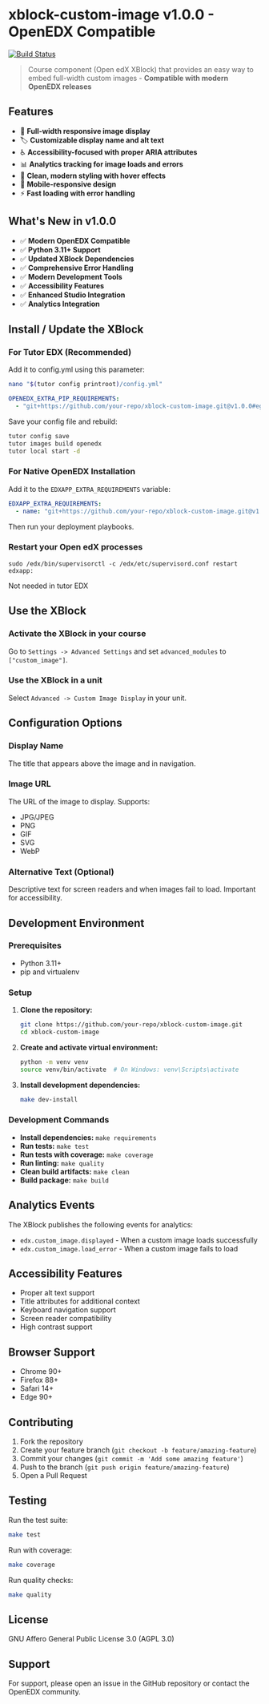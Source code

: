 # xblock-custom-image v1.0.0 - OpenEDX Compatible

[![Build Status](https://img.shields.io/badge/build-passing-brightgreen)](https://github.com/openedx/xblock-custom-image)

> Course component (Open edX XBlock) that provides an easy way to embed full-width custom images - **Compatible with modern OpenEDX releases**

## Features

- 📸 **Full-width responsive image display**
- 🏷️ **Customizable display name and alt text**
- ♿ **Accessibility-focused with proper ARIA attributes**
- 📊 **Analytics tracking for image loads and errors**
- 🎨 **Clean, modern styling with hover effects**
- 📱 **Mobile-responsive design**
- ⚡ **Fast loading with error handling**

## What's New in v1.0.0

- ✅ **Modern OpenEDX Compatible**
- ✅ **Python 3.11+ Support**
- ✅ **Updated XBlock Dependencies**
- ✅ **Comprehensive Error Handling**
- ✅ **Modern Development Tools**
- ✅ **Accessibility Features**
- ✅ **Enhanced Studio Integration**
- ✅ **Analytics Integration**

## Install / Update the XBlock

### For Tutor EDX (Recommended)

Add it to config.yml using this parameter:

```bash
nano "$(tutor config printroot)/config.yml"
```

```yml
OPENEDX_EXTRA_PIP_REQUIREMENTS:
  - "git+https://github.com/your-repo/xblock-custom-image.git@v1.0.0#egg=xblock-custom-image"
```

Save your config file and rebuild:

```bash
tutor config save
tutor images build openedx
tutor local start -d
```

### For Native OpenEDX Installation

Add it to the `EDXAPP_EXTRA_REQUIREMENTS` variable:

```yml
EDXAPP_EXTRA_REQUIREMENTS:
  - name: "git+https://github.com/your-repo/xblock-custom-image.git@v1.0.0#egg=xblock-custom-image"
```

Then run your deployment playbooks.

### Restart your Open edX processes

```shell
sudo /edx/bin/supervisorctl -c /edx/etc/supervisord.conf restart edxapp:
```

Not needed in tutor EDX

## Use the XBlock

### Activate the XBlock in your course

Go to `Settings -> Advanced Settings` and set `advanced_modules` to `["custom_image"]`.

### Use the XBlock in a unit

Select `Advanced -> Custom Image Display` in your unit.

## Configuration Options

### Display Name

The title that appears above the image and in navigation.

### Image URL

The URL of the image to display. Supports:

- JPG/JPEG
- PNG
- GIF
- SVG
- WebP

### Alternative Text (Optional)

Descriptive text for screen readers and when images fail to load. Important for accessibility.

## Development Environment

### Prerequisites

- Python 3.11+
- pip and virtualenv

### Setup

1. **Clone the repository:**

   ```bash
   git clone https://github.com/your-repo/xblock-custom-image.git
   cd xblock-custom-image
   ```

2. **Create and activate virtual environment:**

   ```bash
   python -m venv venv
   source venv/bin/activate  # On Windows: venv\Scripts\activate
   ```

3. **Install development dependencies:**
   ```bash
   make dev-install
   ```

### Development Commands

- **Install dependencies:** `make requirements`
- **Run tests:** `make test`
- **Run tests with coverage:** `make coverage`
- **Run linting:** `make quality`
- **Clean build artifacts:** `make clean`
- **Build package:** `make build`

## Analytics Events

The XBlock publishes the following events for analytics:

- `edx.custom_image.displayed` - When a custom image loads successfully
- `edx.custom_image.load_error` - When a custom image fails to load

## Accessibility Features

- Proper alt text support
- Title attributes for additional context
- Keyboard navigation support
- Screen reader compatibility
- High contrast support

## Browser Support

- Chrome 90+
- Firefox 88+
- Safari 14+
- Edge 90+

## Contributing

1. Fork the repository
2. Create your feature branch (`git checkout -b feature/amazing-feature`)
3. Commit your changes (`git commit -m 'Add some amazing feature'`)
4. Push to the branch (`git push origin feature/amazing-feature`)
5. Open a Pull Request

## Testing

Run the test suite:

```bash
make test
```

Run with coverage:

```bash
make coverage
```

Run quality checks:

```bash
make quality
```

## License

GNU Affero General Public License 3.0 (AGPL 3.0)

## Support

For support, please open an issue in the GitHub repository or contact the OpenEDX community.
